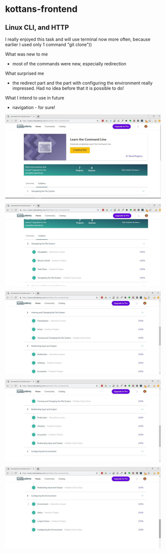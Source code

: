 # kottans-frontend

## Linux CLI, and HTTP

I really enjoyed this task and will use terminal now more often, because earlier I used only 1 command "git clone"))

What was new to me

- most of the commands were new, especially redirection

What surprised me

-  the redirect part and the part with configuring the environment really impressed. Had no idea before that it is possible to do!

What I intend to use in future

- navigation - for sure! 

![alt text](https://github.com/YelyzavetaM/kottans-frontend/blob/master/task_linux_cli/linux%20task.jpg)


![alt text](https://github.com/YelyzavetaM/kottans-frontend/blob/master/task_linux_cli/photo_2018-10-30_17-27-14.jpg)

![alt text](https://github.com/YelyzavetaM/kottans-frontend/blob/master/task_linux_cli/photo_2018-10-30_17-27-29.jpg)

![alt text](https://github.com/YelyzavetaM/kottans-frontend/blob/master/task_linux_cli/photo_2018-10-30_17-27-40.jpg)

![alt text](https://github.com/YelyzavetaM/kottans-frontend/blob/master/task_linux_cli/photo_2018-10-30_17-27-50.jpg)
